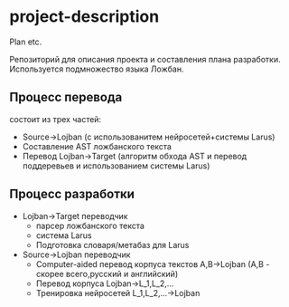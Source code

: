 # project-description
Plan etc.

Репозиторий для описания проекта и составления плана разработки.
Используется подмножество языка Ложбан.
## Процесс перевода
состоит из трех частей:
* Source->Lojban (с использованитем нейросетей+системы Larus)
* Составление AST ложбанского текста
* Перевод Lojban->Target (алгоритм обхода AST и перевод поддеревьев и использованием системы Larus)

## Процесс разработки
* Lojban->Target переводчик
  * парсер ложбанского текста
  * система Larus
  * Подготовка словаря/метабаз для Larus
* Source->Lojban переводчик
  * Computer-aided перевод корпуса текстов A,B->Lojban (A,B - скорее всего,русский и английский)
  * Перевод корпуса Lojban->L_1,L_2,...
  * Тренировка нейросетей L_1,L_2,...->Lojban

